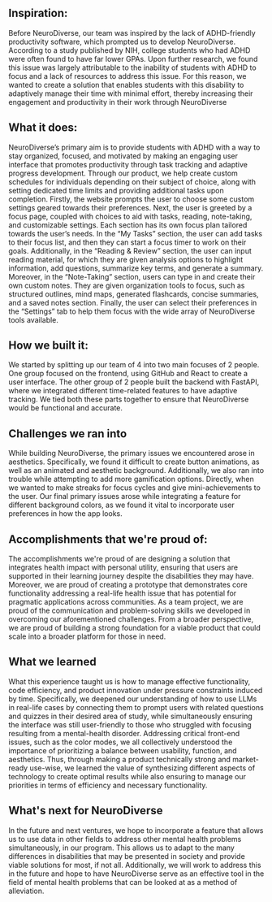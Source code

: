 
## Inspiration: 

Before NeuroDiverse, our team was inspired by the lack of ADHD-friendly productivity software, which prompted us to develop NeuroDiverse. According to a study published by NIH, college students who had ADHD were often found to have far lower GPAs. Upon further research, we found this issue was largely attributable to the inability of students with ADHD to focus and a lack of resources to address this issue. For this reason, we wanted to create a solution that enables students with this disability to adaptively manage their time with minimal effort, thereby increasing their engagement and productivity in their work through NeuroDiverse


## What it does: 

NeuroDiverse’s primary aim is to provide students with ADHD with a way to stay organized, focused, and motivated by making an engaging user interface that promotes productivity through task tracking and adaptive progress development. Through our product, we help create custom schedules for individuals depending on their subject of choice, along with setting dedicated time limits and providing additional tasks upon completion. Firstly, the website prompts the user to choose some custom settings geared towards their preferences. Next, the user is greeted by a focus page, coupled with choices to aid with tasks, reading, note-taking, and customizable settings. Each section has its own focus plan tailored towards the user’s needs. In the “My Tasks” section, the user can add tasks to their focus list, and then they can start a focus timer to work on their goals. Additionally, in the “Reading & Review” section, the user can input reading material, for which they are given analysis options to highlight information, add questions, summarize key terms, and generate a summary. Moreover, in the “Note-Taking” section, users can type in and create their own custom notes. They are given organization tools to focus, such as structured outlines, mind maps, generated flashcards, concise summaries, and a saved notes section. Finally, the user can select their preferences in the “Settings” tab to help them focus with the wide array of NeuroDiverse tools available. 



## How we built it: 

We started by splitting up our team of 4 into two main focuses of 2 people. One group focused on the frontend, using GitHub and React to create a user interface. The other group of 2 people built the backend with FastAPI, where we integrated different time-related features to have adaptive tracking. We tied both these parts together to ensure that NeuroDiverse would be functional and accurate. 


## Challenges we ran into

While building NeuroDiverse, the primary issues we encountered arose in aesthetics. Specifically, we found it difficult to create button animations, as well as an animated and aesthetic background. Additionally, we also ran into trouble while attempting to add more gamification options. Directly, when we wanted to make streaks for focus cycles and give mini-achievements to the user. Our final primary issues arose while integrating a feature for different background colors, as we found it vital to incorporate user preferences in how the app looks.


## Accomplishments that we're proud of: 

The accomplishments we're proud of are designing a solution that integrates health impact with personal utility, ensuring that users are supported in their learning journey despite the disabilities they may have. Moreover, we are proud of creating a prototype that demonstrates core functionality addressing a real-life health issue that has potential for pragmatic applications across communities. As a team project, we are proud of the communication and problem-solving skills we developed in overcoming our aforementioned challenges. From a broader perspective, we are proud of building a strong foundation for a viable product that could scale into a broader platform for those in need.

## What we learned

What this experience taught us is how to manage effective functionality, code efficiency, and product innovation under pressure constraints induced by time. Specifically, we deepened our understanding of how to use LLMs in real-life cases by connecting them to prompt users with related questions and quizzes in their desired area of study, while simultaneously ensuring the interface was still user-friendly to those who struggled with focusing resulting from a mental-health disorder. Addressing critical front-end issues, such as the color modes, we all collectively understood the importance of prioritizing a balance between usability, function, and aesthetics. Thus, through making a product technically strong and market-ready use-wise, we learned the value of synthesizing different aspects of technology to create optimal results while also ensuring to manage our priorities in terms of efficiency and necessary functionality. 

## What's next for NeuroDiverse

In the future and next ventures, we hope to incorporate a feature that allows us to use data in other fields to address other mental health problems simultaneously, in our program. This allows us to adapt to the many differences in disabilities that may be presented in society and provide viable solutions for most, if not all. Additionally, we will work to address this in the future and hope to have NeuroDiverse serve as an effective tool in the field of mental health problems that can be looked at as a method of alleviation.


